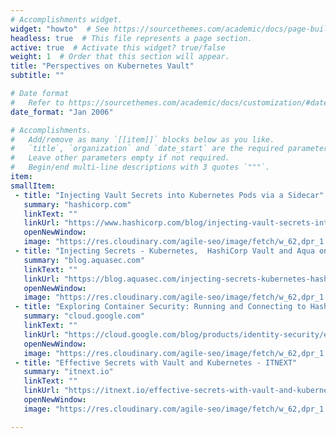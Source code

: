 ```yaml
---
# Accomplishments widget.
widget: "howto"  # See https://sourcethemes.com/academic/docs/page-builder/
headless: true  # This file represents a page section.
active: true  # Activate this widget? true/false
weight: 1  # Order that this section will appear.
title: "Perspectives on Kubernetes Vault"
subtitle: ""

# Date format
#   Refer to https://sourcethemes.com/academic/docs/customization/#date-format
date_format: "Jan 2006"

# Accomplishments.
#   Add/remove as many `[[item]]` blocks below as you like.
#   `title`, `organization` and `date_start` are the required parameters.
#   Leave other parameters empty if not required.
#   Begin/end multi-line descriptions with 3 quotes `"""`.
item:
smallItem: 
 - title: "Injecting Vault Secrets into Kubernetes Pods via a Sidecar"
   summary: "hashicorp.com"
   linkText: ""
   linkUrl: "https://www.hashicorp.com/blog/injecting-vault-secrets-into-kubernetes-pods-via-a-sidecar/"
   openNewWindow: 
   image: "https://res.cloudinary.com/agile-seo/image/fetch/w_62,dpr_1.0,d_blank_am8gzx.png/https%3A%2F%2Flogo.clearbit.com%2Fhashicorp.com%3Fsize%3D250"  
 - title: "Injecting Secrets - Kubernetes,  HashiCorp Vault and Aqua on Azure"
   summary: "blog.aquasec.com"
   linkText: ""
   linkUrl: "https://blog.aquasec.com/injecting-secrets-kubernetes-hashicorp-vault-and-aqua-on-azure"
   openNewWindow: 
   image: "https://res.cloudinary.com/agile-seo/image/fetch/w_62,dpr_1.0,d_blank_am8gzx.png/https%3A%2F%2Flogo.clearbit.com%2Fblog.aquasec.com%3Fsize%3D250" 
 - title: "Exploring Container Security: Running and Connecting to HashiCorp Vault on Kubernetes"
   summary: "cloud.google.com"
   linkText: ""
   linkUrl: "https://cloud.google.com/blog/products/identity-security/exploring-container-security-running-and-connecting-to-hashicorp-vault-on-kubernetes"
   openNewWindow: 
   image: "https://res.cloudinary.com/agile-seo/image/fetch/w_62,dpr_1.0,d_blank_am8gzx.png/https%3A%2F%2Flogo.clearbit.com%2Fcloud.google.com%3Fsize%3D250" 
 - title: "Effective Secrets with Vault and Kubernetes - ITNEXT"
   summary: "itnext.io"
   linkText: ""
   linkUrl: "https://itnext.io/effective-secrets-with-vault-and-kubernetes-9af5f5c04d06"
   openNewWindow: 
   image: "https://res.cloudinary.com/agile-seo/image/fetch/w_62,dpr_1.0,d_blank_am8gzx.png/https%3A%2F%2Flogo.clearbit.com%2Fitnext.io%3Fsize%3D250" 

---
```


